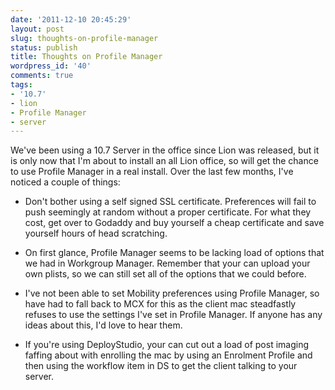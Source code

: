 ```yaml
---
date: '2011-12-10 20:45:29'
layout: post
slug: thoughts-on-profile-manager
status: publish
title: Thoughts on Profile Manager
wordpress_id: '40'
comments: true
tags:
- '10.7'
- lion
- Profile Manager
- server
---
```


We've been using a 10.7 Server in the office since Lion was released, but it is only now that I'm about to install an all Lion office, so will get the chance to use Profile Manager in a real install. Over the last few months, I've noticed a couple of things:



  * Don't bother using a self signed SSL certificate. Preferences will fail to push seemingly at random without a proper certificate. For what they cost, get over to Godaddy and buy yourself a cheap certificate and save yourself hours of head scratching.



  * On first glance, Profile Manager seems to be lacking load of options that we had in Workgroup Manager. Remember that your can upload your own plists, so we can still set all of the options that we could before. 



  * I've not been able to set Mobility preferences using Profile Manager, so have had to fall back to MCX for this as the client mac steadfastly refuses to use the settings I've set in Profile Manager. If anyone has any ideas about this, I'd love to hear them.



  * If you're using DeployStudio, your can cut out a load of post imaging faffing about with enrolling the mac by using an Enrolment Profile and then using the workflow item in DS to get the client talking to your server.



